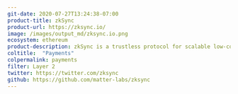 ```yaml
---
git-date: 2020-07-27T13:24:38-07:00
product-title: zkSync
product-url: https://zksync.io/
image: /images/output_md/zksync.io.png
ecosystem: ethereum
product-description: zkSync is a trustless protocol for scalable low-cost payments on Ethereum, powered by zkRollup technology.
coltitle:  "Payments"
colpermalink: payments
filter: Layer 2
twitter: https://twitter.com/zksync
github: https://github.com/matter-labs/zksync
---
```

